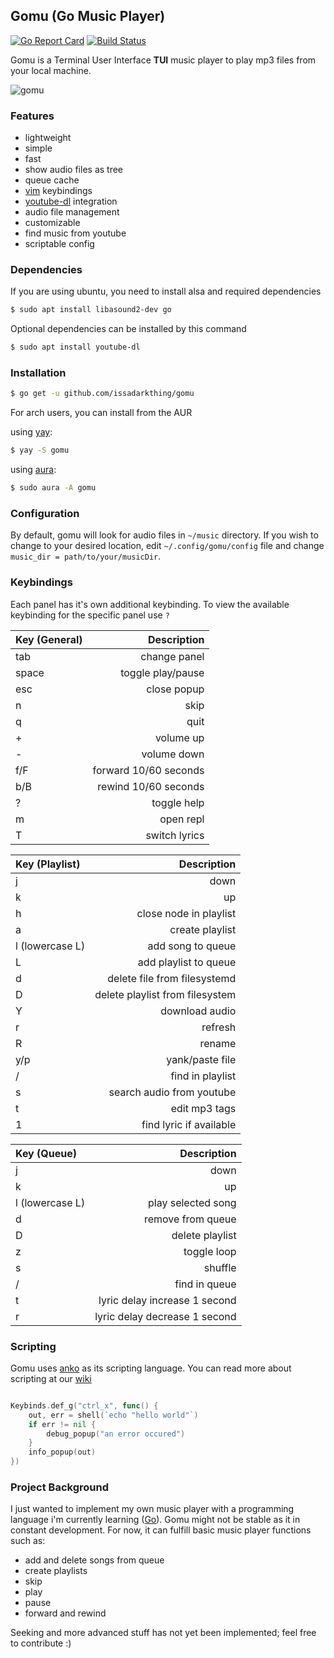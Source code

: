 
## Gomu (Go Music Player) 
[![Go Report Card](https://goreportcard.com/badge/github.com/issadarkthing/gomu)](https://goreportcard.com/report/github.com/issadarkthing/gomu) [![Build Status](https://travis-ci.com/issadarkthing/gomu.svg?branch=master)](https://travis-ci.com/issadarkthing/gomu)

Gomu is a Terminal User Interface **TUI** music player to play mp3 files from
your local machine. 

![gomu](https://user-images.githubusercontent.com/50593529/107107772-37fdc000-686e-11eb-8c0f-c7d7f43f3c80.png)

### Features
- lightweight
- simple
- fast
- show audio files as tree
- queue cache
- [vim](https://github.com/vim/vim) keybindings
- [youtube-dl](https://github.com/ytdl-org/youtube-dl) integration
- audio file management
- customizable
- find music from youtube
- scriptable config

### Dependencies
If you are using ubuntu, you need to install alsa and required dependencies
```sh
$ sudo apt install libasound2-dev go
```
Optional dependencies can be installed by this command
```sh
$ sudo apt install youtube-dl
```

### Installation

```sh
$ go get -u github.com/issadarkthing/gomu
```

For arch users, you can install from the AUR

using [yay](https://github.com/Jguer/yay):
```sh
$ yay -S gomu
```
using [aura](https://github.com/fosskers/aura):
```sh
$ sudo aura -A gomu
```


### Configuration
By default, gomu will look for audio files in `~/music` directory. If you wish to change to your desired location, edit `~/.config/gomu/config` file
and change `music_dir = path/to/your/musicDir`. 


### Keybindings
Each panel has it's own additional keybinding. To view the available keybinding for the specific panel use `?`

| Key (General)   |                     Description |
|:----------------|--------------------------------:|
| tab             |                    change panel |
| space           |               toggle play/pause |
| esc             |                     close popup |
| n               |                            skip |
| q               |                            quit |
| +               |                       volume up |
| -               |                     volume down |
| f/F             |           forward 10/60 seconds |
| b/B             |            rewind 10/60 seconds |
| ?               |                     toggle help |
| m               |                       open repl |
| T               |                   switch lyrics |


| Key (Playlist)  |                     Description |
|:----------------|--------------------------------:|
| j               |                            down |
| k               |                              up |
| h               |          close node in playlist |
| a               |                 create playlist |
| l (lowercase L) |               add song to queue |
| L               |           add playlist to queue |
| d               |    delete file from filesystemd |
| D               | delete playlist from filesystem |
| Y               |                  download audio |
| r               |                         refresh |
| R               |                          rename |
| y/p             |                 yank/paste file |
| /               |                find in playlist |
| s               |       search audio from youtube |
| t               |                   edit mp3 tags |
| 1               |         find lyric if available |

| Key (Queue)     |                     Description |
|:----------------|--------------------------------:|
| j               |                            down |
| k               |                              up |
| l (lowercase L) |              play selected song |
| d               |               remove from queue |
| D               |                 delete playlist |
| z               |                     toggle loop |
| s               |                         shuffle |
| /               |                   find in queue |
| t               |   lyric delay increase 1 second |
| r               |   lyric delay decrease 1 second |

### Scripting

Gomu uses [anko](https://github.com/mattn/anko) as its scripting language. You can read
more about scripting at our [wiki](https://github.com/issadarkthing/gomu/wiki)

``` go

Keybinds.def_g("ctrl_x", func() {
    out, err = shell(`echo "hello world"`)
    if err != nil {
        debug_popup("an error occured")
    }
    info_popup(out)
})

```

### Project Background
I just wanted to implement my own music player with a programming language i'm currently learning ([Go](https://golang.org/)). Gomu might not be stable as it in constant development. For now, it can fulfill basic music player functions such as:
- add and delete songs from queue
- create playlists
- skip
- play
- pause 
- forward and rewind

Seeking and more advanced stuff has not yet been implemented; feel free to contribute :)
